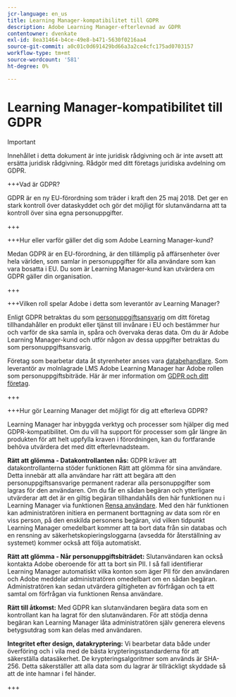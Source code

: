 ```yaml
---
jcr-language: en_us
title: Learning Manager-kompatibilitet till GDPR
description: Adobe Learning Manager-efterlevnad av GDPR
contentowner: dvenkate
exl-id: 8ea31464-b4ce-49e8-b471-5630f0216aa4
source-git-commit: a0c01c0d691429bd66a3a2ce4cfc175ad0703157
workflow-type: tm+mt
source-wordcount: '581'
ht-degree: 0%

---
```


# Learning Manager-kompatibilitet till GDPR

>[!IMPORTANT]
>
>Innehållet i detta dokument är inte juridisk rådgivning och är inte avsett att ersätta juridisk rådgivning. Rådgör med ditt företags juridiska avdelning om GDPR.

+++Vad är GDPR?

GDPR är en ny EU-förordning som träder i kraft den 25 maj 2018. Det ger en stark kontroll över dataskyddet och gör det möjligt för slutanvändarna att ta kontroll över sina egna personuppgifter.

+++

+++Hur eller varför gäller det dig som Adobe Learning Manager-kund?

Medan GDPR är en EU-förordning, är den tillämplig på affärsenheter över hela världen, som samlar in personuppgifter för alla användare som kan vara bosatta i EU.  Du som är Learning Manager-kund kan utvärdera om GDPR gäller din organisation.

+++

+++Vilken roll spelar Adobe i detta som leverantör av Learning Manager?

Enligt GDPR betraktas du som [personuppgiftsansvarig](https://gdpr-info.eu/art-24-gdpr/) om ditt företag tillhandahåller en produkt eller tjänst till invånare i EU och bestämmer hur och varför de ska samla in, spåra och övervaka deras data. Om du är Adobe Learning Manager-kund och utför någon av dessa uppgifter betraktas du som personuppgiftsansvarig.

Företag som bearbetar data åt styrenheter anses vara [databehandlare](https://gdpr-info.eu/art-28-gdpr/). Som leverantör av molnlagrade LMS Adobe Learning Manager har Adobe rollen som personuppgiftsbiträde. Här är mer information om [GDPR och ditt företag](https://www.adobe.com/privacy/general-data-protection-regulation.html).

+++

+++Hur gör Learning Manager det möjligt för dig att efterleva GDPR?

Learning Manager har inbyggda verktyg och processer som hjälper dig med GDPR-kompatibilitet. Om du vill ha support för processer som går längre än produkten för att helt uppfylla kraven i förordningen, kan du fortfarande behöva utvärdera det med ditt efterlevnadsteam.

**Rätt att glömma - Datakontrollanten nås:** GDPR kräver att datakontrollanterna stöder funktionen Rätt att glömma för sina användare. Detta innebär att alla användare har rätt att begära att den personuppgiftsansvarige permanent raderar alla personuppgifter som lagras för den användaren. Om du får en sådan begäran och ytterligare utvärderar att det är en giltig begäran tillhandahålls den här funktionen nu i Learning Manager via funktionen [Rensa användare](../administrators/feature-summary/purge-users.md). Med den här funktionen kan administratören initiera en permanent borttagning av data som rör en viss person, på den enskilda personens begäran, vid vilken tidpunkt Learning Manager omedelbart kommer att ta bort data från sin databas och en rensning av säkerhetskopieringsloggarna (avsedda för återställning av systemet) kommer också att följa automatiskt.

**Rätt att glömma - Når personuppgiftsbiträdet:** Slutanvändaren kan också kontakta Adobe oberoende för att ta bort sin PII. I så fall identifierar Learning Manager automatiskt vilka konton som äger PII för den användaren och Adobe meddelar administratören omedelbart om en sådan begäran. Administratören kan sedan utvärdera giltigheten av förfrågan och ta ett samtal om förfrågan via funktionen Rensa användare.

**Rätt till åtkomst:** Med GDPR kan slutanvändaren begära data som en kontrollant kan ha lagrat för den slutanvändaren. För att stödja denna begäran kan Learning Manager låta administratören själv generera elevens betygsutdrag som kan delas med användaren.

**Integritet efter design, datakryptering:** Vi bearbetar data både under överföring och i vila med de bästa krypteringsstandarderna för att säkerställa datasäkerhet. De krypteringsalgoritmer som används är SHA-256. Detta säkerställer att alla data som du lagrar är tillräckligt skyddade så att de inte hamnar i fel händer.

+++
